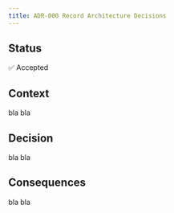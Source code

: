 ```yaml
---
title: ADR-000 Record Architecture Decisions
---
```


## Status

✅ Accepted

## Context

bla bla

## Decision

bla bla

## Consequences

bla bla
